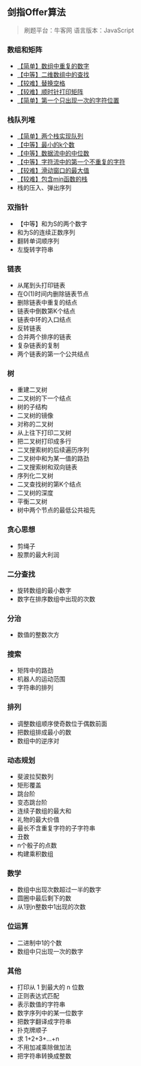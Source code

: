 <!--
 * @Description: 
 * @Version: Beta1.0
 * @Author: 【B站&公众号】Rong姐姐好可爱
 * @Date: 2021-04-27 08:39:46
 * @LastEditors: 【B站&公众号】Rong姐姐好可爱
 * @LastEditTime: 2021-04-29 22:09:29
-->


## 剑指Offer算法

> 刷题平台：牛客网
> 语言版本：JavaScript

### 数组和矩阵

 - [【简单】数组中重复的数字](./数组和矩阵/duplicate.js)
 - [【中等】二维数组中的查找](./数组和矩阵/Find.js)
 - [【较难】替换空格](./数组和矩阵/replaceSpace.js)
 - [【较难】顺时针打印矩阵](./数组和矩阵/printMatrix.js)
 - [【简单】第一个只出现一次的字符位置](./数组和矩阵/FirstNotRepeatingChar.js)


### 栈队列堆

- [【简单】两个栈实现队列](./栈队列堆/JSStackToQueue.js)
- [【中等】最小的k个数](./栈队列堆/GetLeastNumbers_Solution.js)
- [【中等】数据流中的中位数](./栈队列堆/InsertAndGetMedian.js)
- [【中等】字符流中的第一个不重复的字符](./栈队列堆/FirstAppearingOnce.js)
- [【较难】滑动窗口的最大值](./栈队列堆/maxInWindows.js)
- [【较难】包含min函数的栈](./栈队列堆/GetMinInJSStack.js)
- 栈的压入、弹出序列



### 双指针

- 【中等】和为S的两个数字
- 和为S的连续正数序列
- 翻转单词顺序列
- 左旋转字符串


### 链表

- 从尾到头打印链表
- 在O(1)时间内删除链表节点
- 删除链表中重复的结点
- 链表中倒数第K个结点
- 链表中环的入口结点
- 反转链表
- 合并两个排序的链表
- 复杂链表的复制
- 两个链表的第一个公共结点


### 树

- 重建二叉树
- 二叉树的下一个结点
- 树的子结构
- 二叉树的镜像
- 对称的二叉树
- 从上往下打印二叉树
- 把二叉树打印成多行
- 二叉搜索树的后续遍历序列
- 二叉树中和为某一值的路劲
- 二叉搜索树和双向链表
- 序列化二叉树
- 二叉查找树的第K个结点
- 二叉树的深度
- 平衡二叉树
- 树中两个节点的最低公共祖先


### 贪心思想

- 剪绳子
- 股票的最大利润


### 二分查找

- 旋转数组的最小数字
- 数字在排序数组中出现的次数


### 分治

- 数值的整数次方


### 搜索

- 矩阵中的路劲
- 机器人的运动范围
- 字符串的排列


### 排列

- 调整数组顺序使奇数位于偶数前面
- 把数组排成最小的数
- 数组中的逆序对

### 动态规划

- 斐波拉契数列
- 矩形覆盖
- 跳台阶
- 变态跳台阶
- 连续子数组的最大和
- 礼物的最大价值
- 最长不含重复字符的子字符串
- 丑数
- n个骰子的点数
- 构建乘积数组


### 数学

- 数组中出现次数超过一半的数字
- 圆圈中最后剩下的数
- 从1到n整数中1出现的次数

### 位运算

- 二进制中1的个数
- 数组中只出现一次的数字

### 其他

- 打印从 1 到最大的 n 位数
- 正则表达式匹配
- 表示数值的字符串
- 数字序列中的某一位数字
- 把数字翻译成字符串
- 扑克牌顺子
- 求 1+2+3+...+n
- 不用加减乘除做加法
- 把字符串转换成整数